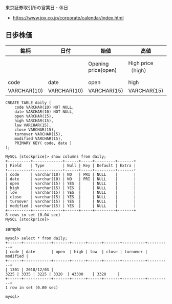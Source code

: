 東京証券取引所の営業日・休日
- https://www.jpx.co.jp/corporate/calendar/index.html

## 日歩株価
| 銘柄        | 日付        | 始値                | 高値               | 安値             | 終値                                | 売買高                   | 修正後終値  |
|-------------|-------------|---------------------|--------------------|------------------|-------------------------------------|--------------------------|-------------|
|             |             | Opening price(open) | High price（high） | Low price（low） | Closing price（close）、 Last price | Turnover, Trading volume |             |
| code        | date        | open                | high               | low              | close                               | turnover                 | modified    |
| VARCHAR(10) | VARCHAR(10) | VARCHAR(15)         | VARCHAR(15)        | VARCHAR(15)      | VARCHAR(15)                         | VARCHAR(15)              | VARCHAR(15) |

```
CREATE TABLE daily (
	code VARCHAR(10) NOT NULL,
	date VARCHAR(10) NOT NULL,
	open VARCHAR(15),
	high VARCHAR(15),
	low VARCHAR(15),
	close VARCHAR(15),
	turnover VARCHAR(15),
	modified VARCHAR(15),
	PRIMARY KEY( code, date )
);
```
```
MySQL [stockprice]> show columns from daily;
+----------+-------------+------+-----+---------+-------+
| Field    | Type        | Null | Key | Default | Extra |
+----------+-------------+------+-----+---------+-------+
| code     | varchar(10) | NO   | PRI | NULL    |       |
| date     | varchar(10) | NO   | PRI | NULL    |       |
| open     | varchar(15) | YES  |     | NULL    |       |
| high     | varchar(15) | YES  |     | NULL    |       |
| low      | varchar(15) | YES  |     | NULL    |       |
| close    | varchar(15) | YES  |     | NULL    |       |
| turnover | varchar(15) | YES  |     | NULL    |       |
| modified | varchar(15) | YES  |     | NULL    |       |
+----------+-------------+------+-----+---------+-------+
8 rows in set (0.04 sec)
MySQL [stockprice]>
```

sample
```
mysql> select * from daily;
+------+------------+-------+------+------+-------+----------+----------+
| code | date       | open  | high | low  | close | turnover | modified |
+------+------------+-------+------+------+-------+----------+----------+
| 1301 | 2018/12/03 | 
3225 | 3335 | 3225 | 3320  | 43300    | 3320     |
+------+------------+-------+------+------+-------+----------+----------+
1 row in set (0.00 sec)

mysql> 
```
